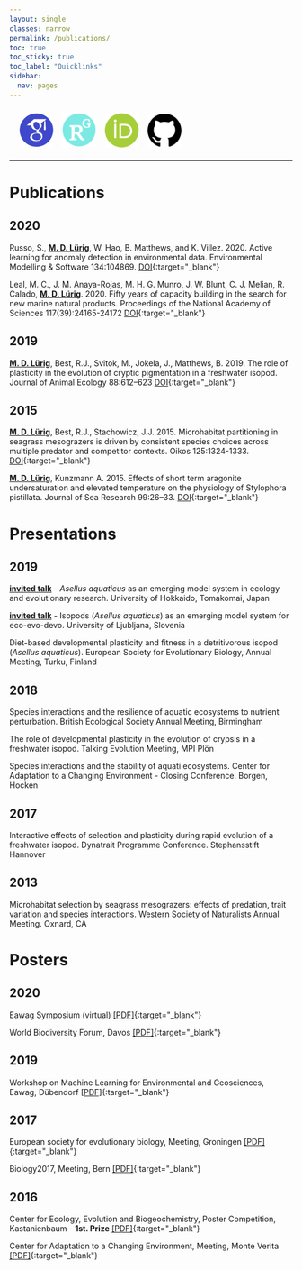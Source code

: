 ```yaml
---
layout: single
classes: narrow
permalink: /publications/ 
toc: true
toc_sticky: true
toc_label: "Quicklinks"
sidebar:
  nav: pages 
---
```


<style>
 .box {
	display: flex;
	padding: 10px;
  }

 .item {
  width: 60px;
  height: 60px;
  margin: 0 8px;
}

.page__content {
  text-align: left;
}

</style>

<div class="box">
  <div class="item">
    <a href="https://scholar.google.de/citations?user=G_4Wc0QAAAAJ&hl=de" target="_blank">
	<img src="/assets/images/thumbs/google_scholar.png">
	</a>
  </div>
  <div class="item">
    <a href="https://www.researchgate.net/profile/Moritz_Luerig" target="_blank">
	<img src="/assets/images/thumbs/researchgate.png">
	</a>
  </div>
  <div class="item">
    <a href="https://orcid.org/0000-0002-8175-6234" target="_blank">
	<img src="/assets/images/thumbs/orchid.png">
	</a>
  </div>
  <div class="item">
    <a href="https://github.com/mluerig" target="_blank">
	<img src="/assets/images/thumbs/github.png">
	</a>
  </div>  
</div>

---


# Publications

## 2020

Russo, S., <u><strong>M. D. Lürig</strong></u>,  W. Hao, B. Matthews, and K. Villez. 2020. Active learning for anomaly detection in environmental data. Environmental Modelling & Software 134:104869. [DOI](http://dx.doi.org/10.1016/j.envsoft.2020.104869){:target="_blank"}

Leal, M. C., J. M. Anaya-Rojas, M. H. G. Munro, J. W. Blunt, C. J. Melian, R. Calado, <u><strong>M. D. Lürig</strong></u>. 2020. Fifty years of capacity building in the search for new marine natural products. Proceedings of the National Academy of Sciences 117(39):24165-24172 [DOI](http://dx.doi.org/10.1073/pnas.2007610117){:target="_blank"}

## 2019

<u><strong>M. D. Lürig</strong></u>, Best, R.J., Svitok, M., Jokela, J., Matthews, B. 2019. The role of plasticity in the evolution of cryptic pigmentation in a freshwater isopod. Journal of Animal Ecology 88:612–623 [DOI](https://doi.org/10.1111/1365-2656.12950){:target="_blank"}

## 2015

<u><strong>M. D. Lürig</strong></u>, Best, R.J., Stachowicz, J.J. 2015. Microhabitat partitioning in seagrass mesograzers is driven by consistent species choices across multiple predator and competitor contexts. Oikos 125:1324-1333. [DOI](https://doi.org/10.1111/oik.02932){:target="_blank"}

<u><strong>M. D. Lürig</strong></u>, Kunzmann A. 2015. Effects of short term aragonite undersaturation and elevated temperature on the physiology of Stylophora pistillata. Journal of Sea Research 99:26–33. [DOI](https://doi.org/10.1016/j.seares.2015.01.005){:target="_blank"}



# Presentations

## 2019

<u><strong>invited talk</strong></u> - *Asellus aquaticus* as an emerging model system in ecology and evolutionary research. University of Hokkaido, Tomakomai, Japan

<u><strong>invited talk</strong></u> - Isopods (*Asellus aquaticus*) as an emerging model system for eco-evo-devo. University of Ljubljana, Slovenia

Diet-based developmental plasticity and fitness in a detritivorous isopod (*Asellus aquaticus*). European Society for Evolutionary Biology, Annual Meeting, Turku, Finland

## 2018

Species interactions and the resilience of aquatic ecosystems to nutrient perturbation. British Ecological Society Annual Meeting, Birmingham

The role of developmental plasticity in the evolution of crypsis in a freshwater isopod. Talking Evolution Meeting, MPI Plön

Species interactions and the stability of aquati ecosystems. Center for Adaptation to a Changing Environment - Closing Conference. Borgen, Hocken

## 2017

Interactive effects of selection and plasticity during rapid evolution of a freshwater isopod. Dynatrait Programme Conference. Stephansstift Hannover

## 2013

Microhabitat selection by seagrass mesograzers: effects of predation, trait variation and species interactions. Western Society of Naturalists Annual Meeting. Oxnard, CA



# Posters

## 2020

Eawag Symposium (virtual) [[PDF]](/assets/posters/2020_Eawag_symposium_Luerig_poster.pdf){:target="_blank"}

World Biodiversity Forum, Davos [[PDF]](/assets/posters/2020_World_Biodiversity_Forum_Luerig_poster.pdf){:target="_blank"}


## 2019

Workshop on Machine Learning for Environmental and Geosciences, Eawag, Dübendorf [[PDF]](/assets/posters/2019_MLEG_Luerig_poster.pdf){:target="_blank"}

## 2017

European society for evolutionary biology, Meeting, Groningen  [[PDF]](/assets/posters/2017_ESEB_Luerig_poster.pdf){:target="_blank"}

Biology2017, Meeting, Bern  [[PDF]](/assets/posters/2017_Biology17_Luerig_poster.pdf){:target="_blank"}

## 2016

Center for Ecology, Evolution and Biogeochemistry, Poster Competition, Kastanienbaum - **1st. Prize**  [[PDF]](/assets/posters/2016_MV_Luerig_poster.pdf){:target="_blank"}

Center for Adaptation to a Changing Environment, Meeting, Monte Verita  [[PDF]](/assets/posters/2016_CEEB_Luerig_poster.pdf){:target="_blank"}
